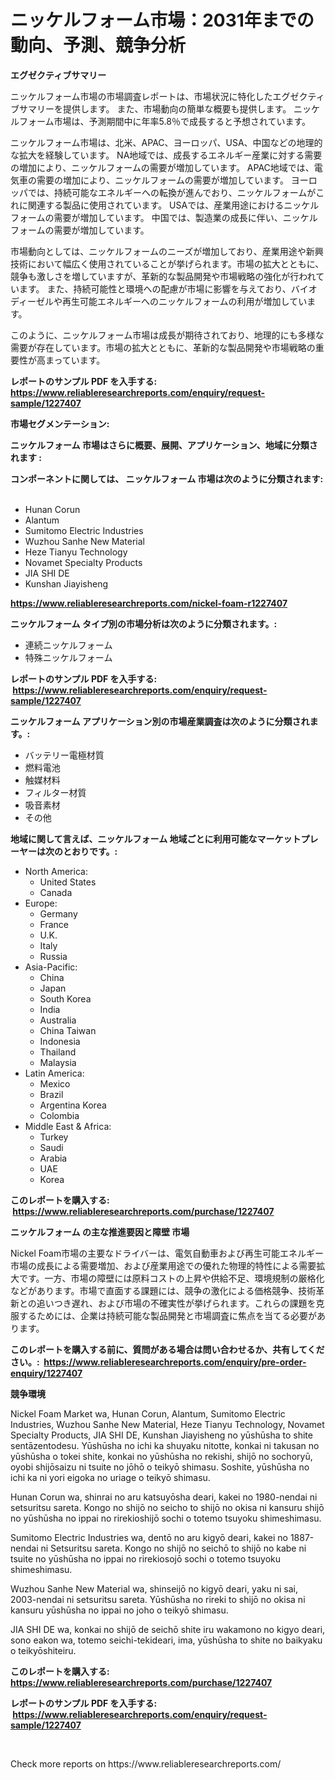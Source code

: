 <p><h1>ニッケルフォーム市場：2031年までの動向、予測、競争分析</h1></p><p><strong>エグゼクティブサマリー</strong></p>
<p><p>ニッケルフォーム市場の市場調査レポートは、市場状況に特化したエグゼクティブサマリーを提供します。 また、市場動向の簡単な概要も提供します。 ニッケルフォーム市場は、予測期間中に年率5.8％で成長すると予想されています。</p><p>ニッケルフォーム市場は、北米、APAC、ヨーロッパ、USA、中国などの地理的な拡大を経験しています。 NA地域では、成長するエネルギー産業に対する需要の増加により、ニッケルフォームの需要が増加しています。 APAC地域では、電気車の需要の増加により、ニッケルフォームの需要が増加しています。 ヨーロッパでは、持続可能なエネルギーへの転換が進んでおり、ニッケルフォームがこれに関連する製品に使用されています。 USAでは、産業用途におけるニッケルフォームの需要が増加しています。 中国では、製造業の成長に伴い、ニッケルフォームの需要が増加しています。</p><p>市場動向としては、ニッケルフォームのニーズが増加しており、産業用途や新興技術において幅広く使用されていることが挙げられます。市場の拡大とともに、競争も激しさを増していますが、革新的な製品開発や市場戦略の強化が行われています。 また、持続可能性と環境への配慮が市場に影響を与えており、バイオディーゼルや再生可能エネルギーへのニッケルフォームの利用が増加しています。</p><p>このように、ニッケルフォーム市場は成長が期待されており、地理的にも多様な需要が存在しています。市場の拡大とともに、革新的な製品開発や市場戦略の重要性が高まっています。</p></p>
<p><strong>レポートのサンプル PDF を入手する: <a href="https://www.reliableresearchreports.com/enquiry/request-sample/1227407">https://www.reliableresearchreports.com/enquiry/request-sample/1227407</a></strong></p>
<p><strong>市場セグメンテーション:</strong></p>
<p><strong> ニッケルフォーム 市場はさらに概要、展開、アプリケーション、地域に分類されます :</strong></p>
<p><strong>コンポーネントに関しては、 ニッケルフォーム 市場は次のように分類されます: &nbsp;</strong></p>
<p><ul><li>Hunan Corun</li><li>Alantum</li><li>Sumitomo Electric Industries</li><li>Wuzhou Sanhe New Material</li><li>Heze Tianyu Technology</li><li>Novamet Specialty Products</li><li>JIA SHI DE</li><li>Kunshan Jiayisheng</li></ul></p>
<p><strong><a href="https://www.reliableresearchreports.com/nickel-foam-r1227407">https://www.reliableresearchreports.com/nickel-foam-r1227407</a></strong></p>
<p><strong> ニッケルフォーム タイプ別の市場分析は次のように分類されます。:</strong></p>
<p><ul><li>連続ニッケルフォーム</li><li>特殊ニッケルフォーム</li></ul></p>
<p><strong>レポートのサンプル PDF を入手する: &nbsp;<a href="https://www.reliableresearchreports.com/enquiry/request-sample/1227407">https://www.reliableresearchreports.com/enquiry/request-sample/1227407</a></strong></p>
<p><strong> ニッケルフォーム アプリケーション別の市場産業調査は次のように分類されます。:</strong></p>
<p><ul><li>バッテリー電極材質</li><li>燃料電池</li><li>触媒材料</li><li>フィルター材質</li><li>吸音素材</li><li>その他</li></ul></p>
<p><strong>地域に関して言えば、ニッケルフォーム 地域ごとに利用可能なマーケットプレーヤーは次のとおりです。:</strong></p>
<p><ul>
    <li>
        North America:
        <ul>
            <li>United States</li>
            <li>Canada</li>
        </ul>
    </li>
    <li>
        Europe:
        <ul>
            <li>Germany</li>
            <li>France</li>
            <li>U.K.</li>
            <li>Italy</li>
            <li>Russia</li>
        </ul>
    </li>
    <li>
        Asia-Pacific:
        <ul>
            <li>China</li>
            <li>Japan</li>
            <li>South Korea</li>
            <li>India</li>
            <li>Australia</li>
            <li>China Taiwan</li>
            <li>Indonesia</li>
            <li>Thailand</li>
            <li>Malaysia</li>
        </ul>
    </li>
    <li>
        Latin America:
        <ul>
            <li>Mexico</li>
            <li>Brazil</li>
            <li>Argentina Korea</li>
            <li>Colombia</li>
        </ul>
    </li>
    <li>
        Middle East & Africa:
        <ul>
            <li>Turkey</li>
            <li>Saudi</li>
            <li>Arabia</li>
            <li>UAE</li>
            <li>Korea</li>
        </ul>
    </li>
    </ul></p>
<p><strong>このレポートを購入する: &nbsp;<a href="https://www.reliableresearchreports.com/purchase/1227407">https://www.reliableresearchreports.com/purchase/1227407</a></strong></p>
<p><strong>ニッケルフォーム の主な推進要因と障壁 市場</strong></p>
<p><p>Nickel Foam市場の主要なドライバーは、電気自動車および再生可能エネルギー市場の成長による需要増加、および産業用途での優れた物理的特性による需要拡大です。一方、市場の障壁には原料コストの上昇や供給不足、環境規制の厳格化などがあります。市場で直面する課題には、競争の激化による価格競争、技術革新との追いつき遅れ、および市場の不確実性が挙げられます。これらの課題を克服するためには、企業は持続可能な製品開発と市場調査に焦点を当てる必要があります。</p></p>
<p><strong>このレポートを購入する前に、質問がある場合は問い合わせるか、共有してください。:&nbsp; <a href="https://www.reliableresearchreports.com/enquiry/pre-order-enquiry/1227407">https://www.reliableresearchreports.com/enquiry/pre-order-enquiry/1227407</a></strong></p>
<p><strong>競争環境</strong></p>
<p><p>Nickel Foam Market wa, Hunan Corun, Alantum, Sumitomo Electric Industries, Wuzhou Sanhe New Material, Heze Tianyu Technology, Novamet Specialty Products, JIA SHI DE, Kunshan Jiayisheng no yūshūsha to shite sentāzentodesu. Yūshūsha no ichi ka shuyaku nitotte, konkai ni takusan no yūshūsha o tokei shite, konkai no yūshūsha no rekishi, shijō no sochoryū, oyobi shijōsaizu ni tsuite no jōhō o teikyō shimasu. Soshite, yūshūsha no ichi ka ni yori eigoka no uriage o teikyō shimasu. </p><p>Hunan Corun wa, shinrai no aru katsuyōsha deari, kakei no 1980-nendai ni setsuritsu sareta. Kongo no shijō no seicho to shijō no okisa ni kansuru shijō no yūshūsha no ippai no rirekioshijō sochi o totemo tsuyoku shimeshimasu. </p><p>Sumitomo Electric Industries wa, dentō no aru kigyō deari, kakei no 1887-nendai ni Setsuritsu sareta. Kongo no shijō no seichō to shijō no kabe ni tsuite no yūshūsha no ippai no rirekiosojō sochi o totemo tsuyoku shimeshimasu. </p><p>Wuzhou Sanhe New Material wa, shinseijō no kigyō deari, yaku ni sai, 2003-nendai ni setsuritsu sareta. Yūshūsha no rireki to shijō no okisa ni kansuru yūshūsha no ippai no joho o teikyō shimasu. </p><p>JIA SHI DE wa, konkai no shijō de seichō shite iru wakamono no kigyo deari, sono eakon wa, totemo seichi-tekideari, ima, yūshūsha to shite no baikyaku o teikyōshiteiru.</p></p>
<p><strong>このレポートを購入する: &nbsp; <a href="https://www.reliableresearchreports.com/purchase/1227407">https://www.reliableresearchreports.com/purchase/1227407</a></strong></p>
<p><strong>レポートのサンプル PDF を入手する: &nbsp;<a href="https://www.reliableresearchreports.com/enquiry/request-sample/1227407">https://www.reliableresearchreports.com/enquiry/request-sample/1227407</a></strong><strong></strong></p>
<p>&nbsp;</p>
<p>Check more reports on https://www.reliableresearchreports.com/</p>